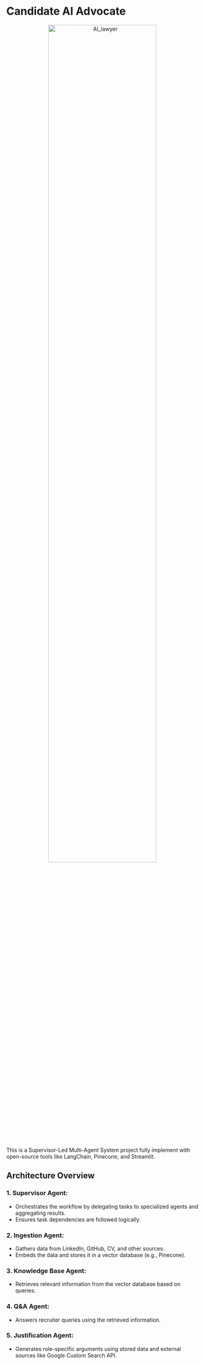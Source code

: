 # Candidate AI Advocate

<p align="center">
  <img src="https://github.com/user-attachments/assets/854cd065-3913-4c15-8ab1-951aa5ecee2f" alt="AI_lawyer" style="width:75%";>
  <br>
  <em></em>
</p>

This is a Supervisor-Led Multi-Agent System project fully implement with 
open-source tools like LangChain, Pinecone, and Streamlit.


## Architecture Overview

### 1. Supervisor Agent:
   - Orchestrates the workflow by delegating tasks to specialized agents and aggregating results. 
   - Ensures task dependencies are followed logically.


### 2. Ingestion Agent:
   - Gathers data from LinkedIn, GitHub, CV, and other sources.
   - Embeds the data and stores it in a vector database (e.g., Pinecone).

### 3. Knowledge Base Agent:
   - Retrieves relevant information from the vector database based on queries.

### 4. Q&A Agent:
   - Answers recruiter queries using the retrieved information.

### 5. Justification Agent:
   - Generates role-specific arguments using stored data and external sources like Google Custom Search API.
